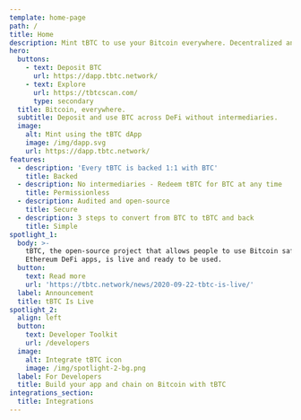 ```yaml
---
template: home-page
path: /
title: Home
description: Mint tBTC to use your Bitcoin everywhere. Decentralized and secure.
hero:
  buttons:
    - text: Deposit BTC
      url: https://dapp.tbtc.network/
    - text: Explore
      url: https://tbtcscan.com/
      type: secondary
  title: Bitcoin, everywhere.
  subtitle: Deposit and use BTC across DeFi without intermediaries.
  image:
    alt: Mint using the tBTC dApp
    image: /img/dapp.svg
    url: https://dapp.tbtc.network/
features:
  - description: 'Every tBTC is backed 1:1 with BTC'
    title: Backed
  - description: No intermediaries - Redeem tBTC for BTC at any time
    title: Permissionless
  - description: Audited and open-source
    title: Secure
  - description: 3 steps to convert from BTC to tBTC and back
    title: Simple
spotlight_1:
  body: >-
    tBTC, the open-source project that allows people to use Bitcoin safely in
    Ethereum DeFi apps, is live and ready to be used.
  button:
    text: Read more
    url: 'https://tbtc.network/news/2020-09-22-tbtc-is-live/'
  label: Announcement
  title: tBTC Is Live
spotlight_2:
  align: left
  button:
    text: Developer Toolkit
    url: /developers
  image:
    alt: Integrate tBTC icon
    image: /img/spotlight-2-bg.png
  label: For Developers
  title: Build your app and chain on Bitcoin with tBTC
integrations_section:
  title: Integrations
---
```

